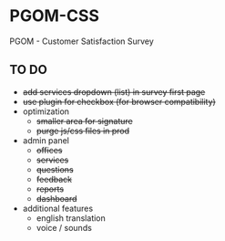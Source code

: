 # PGOM-CSS
PGOM - Customer Satisfaction Survey

## TO DO
- ~~add services dropdown (list) in survey first page~~
- ~~use plugin for checkbox (for browser compatibility)~~ 
- optimization
  - ~~smaller area for signature~~
  - ~~purge js/css files in prod~~
- admin panel
  - ~~offices~~
  - ~~services~~
  - ~~questions~~
  - ~~feedback~~
  - ~~reports~~
  - ~~dashboard~~
- additional features
  - english translation
  - voice / sounds
